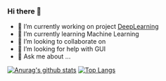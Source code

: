 ### Hi there 👋

<!--
**nOctaveLay/nOctaveLay** is a ✨ _special_ ✨ repository because its `README.md` (this file) appears on your GitHub profile.
-->

- 🔭 I’m currently working on project [DeepLearning](https://github.com/nOctaveLay/DeepLearning)
- 🌱 I’m currently learning Machine Learning
- 👯 I’m looking to collaborate on 
- 🤔 I’m looking for help with GUI
- 💬 Ask me about ...

[![Anurag's github stats](https://github-readme-stats.vercel.app/api?username=nOctaveLay&show_icons=true&theme=dracula)](https://github.com/anuraghazra/github-readme-stats)
[![Top Langs](https://github-readme-stats.vercel.app/api/top-langs/?username=nOctaveLay&theme=dracula&layout=compact)](https://github.com/anuraghazra/github-readme-stats)
